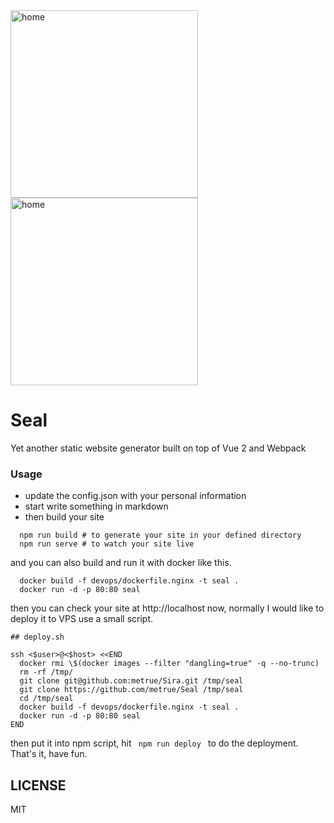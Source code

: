 <img src="https://raw.githubusercontent.com/metrue/Seal/master/screenshots/home.png" alt="home" style="width: 300px;"/>
<img src="https://raw.githubusercontent.com/metrue/Seal/master/screenshots/post.png" alt="home" style="width: 300px;"/>

# Seal

Yet another static website generator built on top of Vue 2 and Webpack

### Usage

* update the config.json with your personal information
* start write something in markdown
* then build your site

```
  npm run build # to generate your site in your defined directory
  npm run serve # to watch your site live
```

and you can also build and run it with docker like this.

```
  docker build -f devops/dockerfile.nginx -t seal .
  docker run -d -p 80:80 seal
```

then you can check your site at http://localhost now, normally I would like to deploy it to VPS use a small script.

```
## deploy.sh

ssh <$user>@<$host> <<END
  docker rmi \$(docker images --filter "dangling=true" -q --no-trunc)
  rm -rf /tmp/
  git clone git@github.com:metrue/Sira.git /tmp/seal
  git clone https://github.com/metrue/Seal /tmp/seal
  cd /tmp/seal
  docker build -f devops/dockerfile.nginx -t seal .
  docker run -d -p 80:80 seal
END
```

then put it into npm script, hit <code> npm run deploy </code> to do the deployment. That's it, have fun.

## LICENSE

MIT
